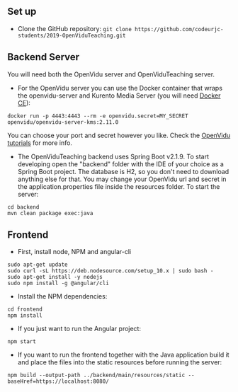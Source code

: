 ## Set up ##
* Clone the GitHub repository:
`git clone https://github.com/codeurjc-students/2019-OpenViduTeaching.git`

## Backend Server ##
You will need both the OpenVidu server and OpenViduTeaching server.

* For the OpenVidu server you can use the Docker container that wraps the openvidu-server and Kurento Media Server (you will need [Docker CE](https://hub.docker.com/search?type=edition&offering=community)):
~~~~ shell
docker run -p 4443:4443 --rm -e openvidu.secret=MY_SECRET openvidu/openvidu-server-kms:2.11.0
~~~~
You can choose your port and secret however you like.
Check the [OpenVidu tutorials](https://openvidu.io/docs/tutorials/) for more info.

* The OpenViduTeaching backend uses Spring Boot v2.1.9. To start developing open the "backend" folder with the IDE of your choice as a Spring Boot project.
The database is H2, so you don't need to download anything else for that.
You may change your OpenVidu url and secret in the application.properties file inside the resources folder.
To start the server:
~~~~ shell
cd backend
mvn clean package exec:java
~~~~

## Frontend ##

* First, install node, NPM and angular-cli
~~~~ shell
sudo apt-get update
sudo curl -sL https://deb.nodesource.com/setup_10.x | sudo bash -
sudo apt-get install -y nodejs
sudo npm install -g @angular/cli
~~~~

* Install the NPM dependencies:
~~~~ shell
cd frontend
npm install
~~~~

* If you just want to run the Angular project:
~~~~ shell
npm start
~~~~

* If you want to run the frontend together with the Java application build it and place the files into the static resources before running the server:
~~~~ shell
npm build --output-path ../backend/main/resources/static --baseHref=https://localhost:8080/
~~~~